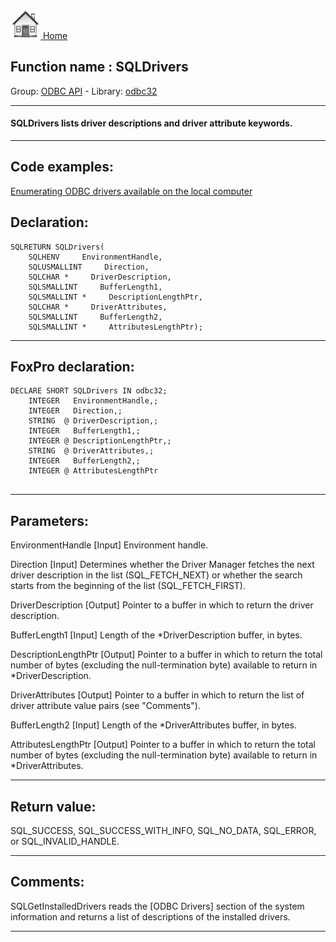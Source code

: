 [<img src="../../images/home.png"> Home ](https://github.com/VFPX/Win32API)  

## Function name : SQLDrivers
Group: [ODBC API](../../functions_group.md#ODBC_API)  -  Library: [odbc32](../../../libraries.md#odbc32)  
***  


#### SQLDrivers lists driver descriptions and driver attribute keywords.
***  


## Code examples:
[Enumerating ODBC drivers available on the local computer](../../samples/sample_285.md)  

## Declaration:
```foxpro  
SQLRETURN SQLDrivers(
	SQLHENV     EnvironmentHandle,
	SQLUSMALLINT     Direction,
	SQLCHAR *     DriverDescription,
	SQLSMALLINT     BufferLength1,
	SQLSMALLINT *     DescriptionLengthPtr,
	SQLCHAR *     DriverAttributes,
	SQLSMALLINT     BufferLength2,
	SQLSMALLINT *     AttributesLengthPtr);  
```  
***  


## FoxPro declaration:
```foxpro  
DECLARE SHORT SQLDrivers IN odbc32;
	INTEGER   EnvironmentHandle,;
	INTEGER   Direction,;
	STRING  @ DriverDescription,;
	INTEGER   BufferLength1,;
	INTEGER @ DescriptionLengthPtr,;
	STRING  @ DriverAttributes,;
	INTEGER   BufferLength2,;
	INTEGER @ AttributesLengthPtr
  
```  
***  


## Parameters:
EnvironmentHandle 
[Input]
Environment handle. 

Direction 
[Input]
Determines whether the Driver Manager fetches the next driver description in the list (SQL_FETCH_NEXT) or whether the search starts from the beginning of the list (SQL_FETCH_FIRST). 

DriverDescription 
[Output]
Pointer to a buffer in which to return the driver description. 

BufferLength1 
[Input]
Length of the *DriverDescription buffer, in bytes. 

DescriptionLengthPtr 
[Output]
Pointer to a buffer in which to return the total number of bytes (excluding the null-termination byte) available to return in *DriverDescription.

DriverAttributes 
[Output]
Pointer to a buffer in which to return the list of driver attribute value pairs (see "Comments"). 

BufferLength2 
[Input]
Length of the *DriverAttributes buffer, in bytes. 

AttributesLengthPtr 
[Output]
Pointer to a buffer in which to return the total number of bytes (excluding the null-termination byte) available to return in *DriverAttributes.  
***  


## Return value:
SQL_SUCCESS, SQL_SUCCESS_WITH_INFO, SQL_NO_DATA, SQL_ERROR, or SQL_INVALID_HANDLE.  
***  


## Comments:
SQLGetInstalledDrivers reads the [ODBC Drivers] section of the system information and returns a list of descriptions of the installed drivers.  
  
***  

